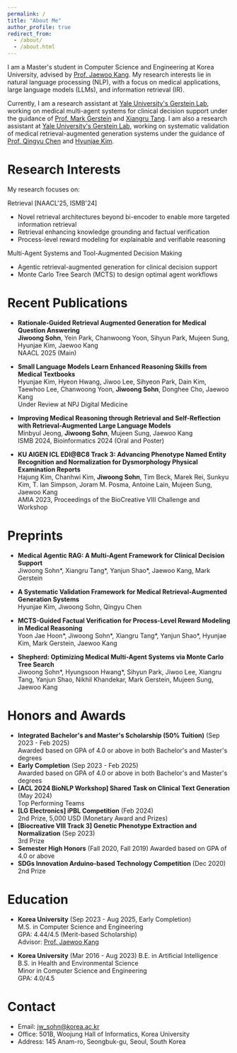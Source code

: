 ```yaml
---
permalink: /
title: "About Me"
author_profile: true
redirect_from: 
  - /about/
  - /about.html
---
```


I am a Master's student in Computer Science and Engineering at Korea University, advised by [Prof. Jaewoo Kang](https://scholar.google.co.kr/citations?user=RaBZafQAAAAJ&hl=ko). My research interests lie in natural language processing (NLP), with a focus on medical applications, large language models (LLMs), and information retrieval (IR).

Currently, 
I am a research assistant at [Yale University's Gerstein Lab](https://www.gersteinlab.org/), working on medical multi-agent systems for clinical decision support under the guidance of [Prof. Mark Gerstein](https://scholar.google.com/citations?user=YvjuUugAAAAJ&hl=en) and [Xiangru Tang](https://scholar.google.com.hk/citations?user=gGcRkpYAAAAJ&hl=en). 
I am also a research assistant at [Yale University's Gerstein Lab](https://www.gersteinlab.org/), working on systematic validation of medical retrieval-augmented generation systems under the guidance of [Prof. Qingyu Chen](https://sites.google.com/view/qingyuchen/home/) and [Hyunjae Kim](https://scholar.google.co.kr/citations?user=rqBpumIAAAAJ&hl=en).


Research Interests
======
My research focuses on:

Retrieval [NAACL'25, ISMB'24]
- Novel retrieval architectures beyond bi-encoder to enable more targeted information retrieval
- Retrieval enhancing knowledge grounding and factual verification 
- Process-level reward modeling for explainable and verifiable reasoning

Multi-Agent Systems and Tool-Augmented Decision Making
- Agentic retrieval-augmented generation for clinical decision support
- Monte Carlo Tree Search (MCTS) to design optimal agent workflows


Recent Publications
======
- **Rationale-Guided Retrieval Augmented Generation for Medical Question Answering**  
  **Jiwoong Sohn**, Yein Park, Chanwoong Yoon, Sihyun Park, Mujeen Sung, Hyunjae Kim, Jaewoo Kang  
  NAACL 2025 (Main)

- **Small Language Models Learn Enhanced Reasoning Skills from Medical Textbooks**  
  Hyunjae Kim, Hyeon Hwang, Jiwoo Lee, Sihyeon Park, Dain Kim, Taewhoo Lee, Chanwoong Yoon, **Jiwoong Sohn**, Donghee Cho, Jaewoo Kang  
  Under Review at NPJ Digital Medicine

- **Improving Medical Reasoning through Retrieval and Self-Reflection with Retrieval-Augmented Large Language Models**  
  Minbyul Jeong, **Jiwoong Sohn**, Mujeen Sung, Jaewoo Kang  
  ISMB 2024, Bioinformatics 2024 (Oral and Poster)

- **KU AIGEN ICL EDI@BC8 Track 3: Advancing Phenotype Named Entity Recognition and Normalization for Dysmorphology Physical Examination Reports**  
  Hajung Kim, Chanhwi Kim, **Jiwoong Sohn**, Tim Beck, Marek Rei, Sunkyu Kim, T. Ian Simpson, Joram M. Posma, Antoine Lain, Mujeen Sung, Jaewoo Kang  
  AMIA 2023, Proceedings of the BioCreative VIII Challenge and Workshop

Preprints
======
- **Medical Agentic RAG: A Multi-Agent Framework for Clinical Decision Support**  
  Jiwoong Sohn*, Xiangru Tang*, Yanjun Shao*, Jaewoo Kang, Mark Gerstein

- **A Systematic Validation Framework for Medical Retrieval-Augmented Generation Systems**  
  Hyunjae Kim, Jiwoong Sohn, Qingyu Chen

- **MCTS-Guided Factual Verification for Process-Level Reward Modeling in Medical Reasoning**  
  Yoon Jae Hoon*, Jiwoong Sohn*, Xiangru Tang*, Yanjun Shao*, Hyunjae Kim, Mark Gerstein, Jaewoo Kang  

- **Shepherd: Optimizing Medical Multi-Agent Systems via Monte Carlo Tree Search**  
  Jiwoong Sohn*, Hyungsoon Hwang*, Sihyun Park, Jiwoo Lee, Xiangru Tang, Yanjun Shao, Nikhil Khandekar, Mark Gerstein, Mujeen Sung, Jaewoo Kang  

Honors and Awards
======
- **Integrated Bachelor's and Master's Scholarship (50% Tuition)** (Sep 2023 - Feb 2025)  
  Awarded based on GPA of 4.0 or above in both Bachelor's and Master's degrees
- **Early Completion** (Sep 2023 - Feb 2025)  
  Awarded based on GPA of 4.0 or above in both Bachelor's and Master's degrees
- **[ACL 2024 BioNLP Workshop] Shared Task on Clinical Text Generation** (May 2024)  
  Top Performing Teams
- **[LG Electronics] iPBL Competition** (Feb 2024)  
  2nd Prize, 5,000 USD (Monetary Award and Prizes)
- **[Biocreative VIII Track 3] Genetic Phenotype Extraction and Normalization** (Sep 2023)  
  3rd Prize
- **Semester High Honors** (Fall 2020, Fall 2019)
  Awarded based on GPA of 4.0 or above
- **SDGs Innovation Arduino-based Technology Competition** (Dec 2020)  
  2nd Prize

Education
======
- **Korea University** (Sep 2023 - Aug 2025, Early Completion)  
  M.S. in Computer Science and Engineering  
  GPA: 4.44/4.5 (Merit-based Scholarship)  
  Advisor: [Prof. Jaewoo Kang](https://scholar.google.co.kr/citations?user=RaBZafQAAAAJ&hl=ko)

- **Korea University** (Mar 2016 - Aug 2023)
  B.E. in Artificial Intelligence
  B.S. in Health and Environmental Science  
  Minor in Computer Science and Engineering  
  GPA: 4.0/4.5

Contact
======
- Email: jw_sohn@korea.ac.kr
- Office: 501B, Woojung Hall of Informatics, Korea University
- Address: 145 Anam-ro, Seongbuk-gu, Seoul, South Korea
